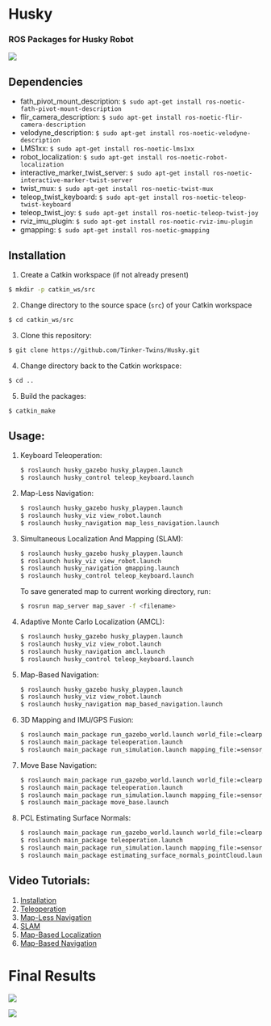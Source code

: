 # Husky
### ROS Packages for Husky Robot

![](https://github.com/Tinker-Twins/Husky/blob/main/Husky.png)

## Dependencies

 - fath_pivot_mount_description: `$ sudo apt-get install ros-noetic-fath-pivot-mount-description`
 - flir_camera_description: `$ sudo apt-get install ros-noetic-flir-camera-description`
 - velodyne_description: `$ sudo apt-get install ros-noetic-velodyne-description`
 - LMS1xx: `$ sudo apt-get install ros-noetic-lms1xx`
 - robot_localization: `$ sudo apt-get install ros-noetic-robot-localization`
 - interactive_marker_twist_server: `$ sudo apt-get install ros-noetic-interactive-marker-twist-server`
 - twist_mux: `$ sudo apt-get install ros-noetic-twist-mux`
 - teleop_twist_keyboard: `$ sudo apt-get install ros-noetic-teleop-twist-keyboard`
 - teleop_twist_joy: `$ sudo apt-get install ros-noetic-teleop-twist-joy`
 - rviz_imu_plugin: `$ sudo apt-get install ros-noetic-rviz-imu-plugin`
 - gmapping: `$ sudo apt-get install ros-noetic-gmapping`

## Installation

1. Create a Catkin workspace (if not already present)
  ```bash
  $ mkdir -p catkin_ws/src
  ```
2. Change directory to the source space (`src`) of your Catkin workspace
  ```bash
  $ cd catkin_ws/src
  ```
3. Clone this repository:
  ```bash
  $ git clone https://github.com/Tinker-Twins/Husky.git
  ```
4. Change directory back to the Catkin workspace:
  ```bash
  $ cd ..
  ```
5. Build the packages:
  ```bash
  $ catkin_make
  ```

## Usage:

1. Keyboard Teleoperation:
    ```bash
    $ roslaunch husky_gazebo husky_playpen.launch
    $ roslaunch husky_control teleop_keyboard.launch
    ```

2. Map-Less Navigation:
    ```bash
    $ roslaunch husky_gazebo husky_playpen.launch
    $ roslaunch husky_viz view_robot.launch
    $ roslaunch husky_navigation map_less_navigation.launch
    ```

3. Simultaneous Localization And Mapping (SLAM):
    ```bash
    $ roslaunch husky_gazebo husky_playpen.launch
    $ roslaunch husky_viz view_robot.launch
    $ roslaunch husky_navigation gmapping.launch
    $ roslaunch husky_control teleop_keyboard.launch
    ```
    To save generated map to current working directory, run:
    ```bash
    $ rosrun map_server map_saver -f <filename>
    ```

4. Adaptive Monte Carlo Localization (AMCL):
    ```bash
    $ roslaunch husky_gazebo husky_playpen.launch
    $ roslaunch husky_viz view_robot.launch
    $ roslaunch husky_navigation amcl.launch
    $ roslaunch husky_control teleop_keyboard.launch
    ```

5. Map-Based Navigation:
    ```bash
    $ roslaunch husky_gazebo husky_playpen.launch
    $ roslaunch husky_viz view_robot.launch
    $ roslaunch husky_navigation map_based_navigation.launch
    ```

6. 3D Mapping and IMU/GPS Fusion:
    ```bash
    $ roslaunch main_package run_gazebo_world.launch world_file:=clearpath_playpen.world
    $ roslaunch main_package teleoperation.launch
    $ roslaunch main_package run_simulation.launch mapping_file:=sensor_fusion.launch
    ```
7. Move Base Navigation:
    ```bash
    $ roslaunch main_package run_gazebo_world.launch world_file:=clearpath_playpen.world
    $ roslaunch main_package teleoperation.launch
    $ roslaunch main_package run_simulation.launch mapping_file:=sensor_fusion.launch
    $ roslaunch main_package move_base.launch
    ```
8. PCL Estimating Surface Normals:
    ```bash
    $ roslaunch main_package run_gazebo_world.launch world_file:=clearpath_playpen.world
    $ roslaunch main_package teleoperation.launch
    $ roslaunch main_package run_simulation.launch mapping_file:=sensor_fusion.launch
    $ roslaunch main_package estimating_surface_normals_pointCloud.launch 
    ```

## Video Tutorials:

1. [Installation](https://youtu.be/kXD9GfkbkHk)
2. [Teleoperation](https://youtu.be/B-4VfZrvVJo)
3. [Map-Less Navigation](https://youtu.be/3sVrWRfWrEY)
4. [SLAM](https://youtu.be/-_bC1_xs9TY)
5. [Map-Based Localization](https://youtu.be/RrX4_UMeTQ8)
6. [Map-Based Navigation](https://youtu.be/F5OiuIkqxcc)

# Final Results


![](https://github.com/Tinker-Twins/Husky/blob/main/kangal.jpeg)

![](https://github.com/Tinker-Twins/Husky/blob/main/map.jpeg)
